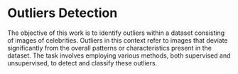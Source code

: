 # Outliers Detection

The objective of this work is to identify outliers within a dataset consisting of images of celebrities. 
Outliers in this context refer to images that deviate significantly from the overall patterns or characteristics present in the dataset. 
The task involves employing various methods, both supervised and unsupervised, to detect and classify these outliers.

